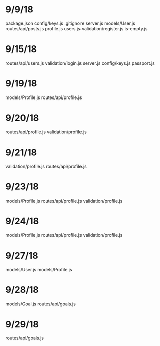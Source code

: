 # 9/9/18
package.json
config/keys.js
.gitignore
server.js
models/User.js
routes/api/posts.js
           profile.js
           users.js
validation/register.js
           is-empty.js

# 9/15/18
routes/api/users.js
validation/login.js
server.js
config/keys.js
       passport.js

# 9/19/18
models/Profile.js
routes/api/profile.js

# 9/20/18
routes/api/profile.js
validation/profile.js

# 9/21/18
validation/profile.js
routes/api/profile.js

# 9/23/18
models/Profile.js
routes/api/profile.js
validation/profile.js

# 9/24/18
models/Profile.js
routes/api/profile.js
validation/profile.js

# 9/27/18
models/User.js
models/Profile.js

# 9/28/18
models/Goal.js
routes/api/goals.js

# 9/29/18
routes/api/goals.js
